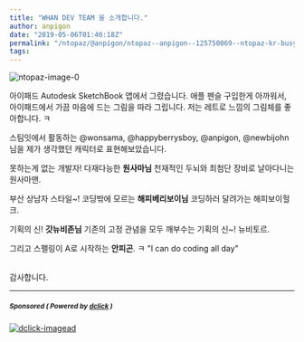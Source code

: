 ```yaml
---
title: "WHAN DEV TEAM 을 소개합니다."
author: anpigon
date: "2019-05-06T01:40:18Z"
permalink: "/ntopaz/@anpigon/ntopaz--anpigon--125750869--ntopaz-kr-busy-whan-kr-art--2019-05-06-10-40-18--artwork--none"
tags:
---
```

![ntopaz-image-0](https://artisteem.io/media/62ac6057-722a-4455-82ec-7c40739c4501)

아이패드 Autodesk SketchBook 앱에서 그렸습니다. 애플 펜슬 구입한게 아까워서, 아이패드에서 가끔 마음에 드는 그림을 따라 그립니다. 저는 레트로 느낌의 그림체를 좋아합니다. ㅋ


스팀잇에서 활동하는 @wonsama, @happyberrysboy, @anpigon, @newbijohn 님을 제가 생각했던 캐릭터로 표현해보았습니다. 


못하는게 없는 개발자! 다재다능한 **원사마님**
천재적인 두뇌와 최첨단 장비로 날아다니는 원사마맨.


부산 상남자 스타일~! 코딩밖에 모르는 **해피베리보이님**
코딩하러 달려가는 해피보이헐크.


기획의 신! **갓뉴비존님**
기존의 고정 관념을 모두 깨부수는 기획의 신~! 뉴비토르.

그리고 스펠링이 A로 시작하는 **안피곤**. ㅋ
"I can do coding all day"


<br>감사합니다.



---

#####  <sub> **Sponsored ( Powered by [dclick](https://www.dclick.io) )** </sub>
[![dclick-imagead](https://s3.ap-northeast-2.amazonaws.com/dclick/image/dclick/1552477485946.png)](https://api.dclick.io/v1/c?x=eyJhbGciOiJIUzI1NiIsInR5cCI6IkpXVCJ9.eyJjIjoiYW5waWdvbiIsInMiOiJudG9wYXotLWFucGlnb24tLTEyNTc1MDg2OS0tbnRvcGF6LWtyLWJ1c3ktd2hhbi1rci1hcnQtLTIwMTktMDUtMDYtMTAtNDAtMTgtLWFydHdvcmstLW5vbmUiLCJhIjpbImktMTk1Il0sInVybCI6Imh0dHBzOi8vd3d3LmRjbGljay5pby9tb25ldGl6ZSIsImlhdCI6MTU1NzI4MDUzOCwiZXhwIjoxODcyNjQwNTM4fQ.zrWz5S0Nt8DaSd5VsXw7Z-k2CsyexConjqU6lodNqKg)